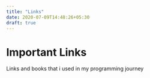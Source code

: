 ```yaml
---
title: "Links"
date: 2020-07-09T14:48:26+05:30
draft: true
---
```

# Important Links 

Links and books that i used in my programming journey 